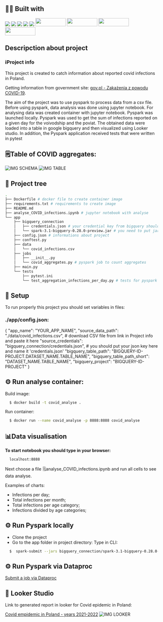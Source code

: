 ## 👨‍💻 Built with
<img src="https://img.shields.io/badge/Python-FFD43B?style=for-the-badge&logo=python&logoColor=blue" /> <img src="https://img.shields.io/badge/Docker-2CA5E0?style=for-the-badge&logo=docker&logoColor=white"/> <img src="https://img.shields.io/badge/Jupyter-F37626.svg?&style=for-the-badge&logo=Jupyter&logoColor=white" /> <img src="https://img.shields.io/badge/Pandas-2C2D72?style=for-the-badge&logo=pandas&logoColor=white" /> <img src="https://img.shields.io/badge/Numpy-777BB4?style=for-the-badge&logo=numpy&logoColor=white" /> 
<img src="https://miro.medium.com/max/1400/1*5C4UQznqEiN3D6Xutlgwlg.png" width="100" height="27,5" />
<img src="https://cdn-images-1.medium.com/max/1000/1*-7Ro7fO__wwWz0iL9tucHQ.png" width="100" height="27,5" />
<img src="https://www.devagroup.pl/blog/wp-content/uploads/2022/10/logo-Google-Looker-Studio.png" width="100" height="27,5" />
<img src="https://www.scitylana.com/wp-content/uploads/2019/01/Hello-BigQuery.png" width="100" height="27,5" />

##  Descripction about project

### ℹ️Project info

This project is created to catch information about reported covid infections in Poland. 

Getting information from government site: [gov.pl - Zakażenia z powodu COVID-19](https://dane.gov.pl/pl/dataset/2582/resource/41901/table).

The aim of the project was to use pyspark to process data from a csv file.
Before using pyspark, data analysis was done using jupyter notebook.
For analysing data was created container with jupyter notebook.
Pyspark was launched locally. 
Pyspark was used to get the sum of infections reported on a given day for the voivodship and the poviat.
The obtained data were loaded into a table in google bigquery and then visualized using Looker studio.
In addition, the Pyspark application received tests that were written in pytest

## 🗒️Table of COVID aggregates:
![IMG SCHEMA](https://i.ibb.co/jHQb0xN/Zrzut-ekranu-2023-02-19-o-23-33-31.png)
![IMG TABLE](https://i.ibb.co/0htdfYv/Zrzut-ekranu-2023-02-19-o-23-32-13.png)

## 🌲 Project tree
```bash
.
├── Dockerfile # docker file to create container image
├── requirements.txt # requirements to create image
├── README.md
├── analyse_COVID_infections.ipynb # jupyter notebook with analyse
└── app
    ├── bigquery_connection
    │   ├── credentials.json # your credential key from bigquery should be here
    │   └── spark-3.1-bigquery-0.28.0-preview.jar # you need to put jar file here
    ├── config.json # informations about project
    ├── conftest.py
    ├── data
    │   └── covid_infections.csv
    ├── jobs
    │   ├── __init__.py
    │   └── covid_aggregates.py # pyspark job to count aggregates
    ├── main.py
    └── tests
        ├── pytest.ini
        └── test_aggregation_infections_per_day.py # tests for pyspark application

```
## 🔑 Setup 

To run properly this project you should set variables in files: 
### ./app/config.json:
{
  "app_name": "YOUR_APP_NAME",
  "source_data_path": "./data/covid_infections.csv", # download CSV file from link in Project info and paste it here
  "source_credentials": "bigquery_connection/credentials.json", # you should put your json key here and name it 'credentials.json'
  "bigquery_table_path": "BIGQUERY-ID-PROJECT.DATASET_NAME.TABLE_NAME",
  "bigquery_table_path_short": "DATASET_NAME.TABLE_NAME",
  "bigquery_project": "BIGQUERY-ID-PROJECT"
}

## ⚙️ Run analyse container:

Build image:
```bash
  $ docker build -t covid_analyse .
```

Run container:
```bash
  $ docker run --name covid_analyse -p 8888:8888 covid_analyse
```

##  📊Data visualisation
**To start notebook you should type in your browser:**
```bash
  localhost:8888
```

Next choose a file 🗒️analyse_COVID_infections.ipynb and run all cells to see data analyse.

Examples of charts:
- Infections per day;
- Total infections per month;
- Total infections per age category;
- Infections divided by age categories;


## ⚙️ Run Pyspark locally
- Clone the project
- Go to the app folder in project directory:
Type in CLI:
```bash
  $  spark-submit --jars bigquery_connection/spark-3.1-bigquery-0.28.0-preview.jar --files config.json main.py --job covid_aggregates
```
## ⚙️ Run Pyspark via Dataproc
[Submit a job via Dataproc](https://cloud.google.com/dataproc/docs/guides/submit-job)

## 🔎 Looker Studio
Link to generated report in looker for Covid epidemic in Poland:

[Covid empidemic in Poland - years 2021-2022](https://lookerstudio.google.com/reporting/2be2f844-a75d-40b8-bf1f-cc44913e3a87)
![IMG LOOKER](https://i.postimg.cc/52F9rkD5/Zrzut-ekranu-2023-03-9-o-17-31-55.png)
